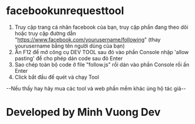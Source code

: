 # facebookunrequesttool

1. Truy cập trang cá nhân facebook của bạn, truy cập phần đang theo dõi hoặc truy cập đường dẫn "https://www.facebook.com/yourusername/following" (thay yourusername bằng tên người dùng của bạn)
2. Ấn F12 để mở công cụ DEV TOOL sau đó vào phần Console nhập 'allow pasting' để cho phép dán code sau đó Enter
3. Sao chép toàn bộ code ở file "follow.js" rồi dán vào phần Console rồi ấn Enter
4. Click bắt đầu để quét và chạy Tool

--Nếu thấy hay hãy mua các tool và web phần mềm khác ủng hộ tác giả--

# Developed by Minh Vuong Dev
